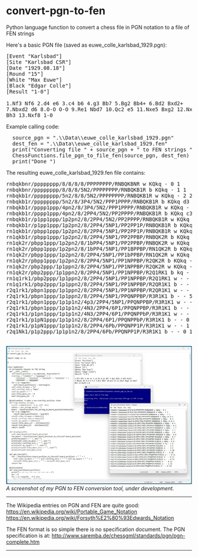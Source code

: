 # convert-pgn-to-fen
Python language function to convert a chess file in PGN notation to a file of FEN strings

Here's a basic PGN file (saved as euwe_colle_karlsbad_1929.pgn):

<pre>
[Event "Karlsbad"]
[Site "Karlsbad CSR"]
[Date "1929.08.18"]
[Round "15"]
[White "Max Euwe"]
[Black "Edgar Colle"]
[Result "1-0"]

1.Nf3 Nf6 2.d4 e6 3.c4 b6 4.g3 Bb7 5.Bg2 Bb4+ 6.Bd2 Bxd2+
7.Nbxd2 d6 8.O-O O-O 9.Re1 Nbd7 10.Qc2 e5 11.Nxe5 Bxg2 12.Nxd7
Bh3 13.Nxf8 1-0
</pre>

Example calling code:

<pre>
  source_pgn = ".\\Data\\euwe_colle_karlsbad_1929.pgn"
  dest_fen = ".\\Data\\euwe_colle_karlsbad_1929.fen"
  print("Converting file " + source_pgn + " to FEN strings ")
  ChessFunctions.file_pgn_to_file_fen(source_pgn, dest_fen)
  print("Done ")
</pre>

The resulting euwe_colle_karlsbad_1929.fen file contains:

<pre>
rnbqkbnr/pppppppp/8/8/8/8/PPPPPPPP/RNBQKBNR w KQkq - 0 1
rnbqkbnr/pppppppp/8/8/8/5N2/PPPPPPPP/RNBQKB1R b KQkq - 1 1
rnbqkb1r/pppppppp/5n2/8/8/5N2/PPPPPPPP/RNBQKB1R w KQkq - 2 2
rnbqkb1r/pppppppp/5n2/8/3P4/5N2/PPP1PPPP/RNBQKB1R b KQkq d3 0 2
rnbqkb1r/pppp1ppp/4pn2/8/3P4/5N2/PPP1PPPP/RNBQKB1R w KQkq - 0 3
rnbqkb1r/pppp1ppp/4pn2/8/2PP4/5N2/PP2PPPP/RNBQKB1R b KQkq c3 0 3
rnbqkb1r/p1pp1ppp/1p2pn2/8/2PP4/5N2/PP2PPPP/RNBQKB1R w KQkq - 0 4
rnbqkb1r/p1pp1ppp/1p2pn2/8/2PP4/5NP1/PP2PP1P/RNBQKB1R b KQkq - 0 4
rn1qkb1r/pbpp1ppp/1p2pn2/8/2PP4/5NP1/PP2PP1P/RNBQKB1R w KQkq - 1 5
rn1qkb1r/pbpp1ppp/1p2pn2/8/2PP4/5NP1/PP2PPBP/RNBQK2R b KQkq - 2 5
rn1qk2r/pbpp1ppp/1p2pn2/8/1bPP4/5NP1/PP2PPBP/RNBQK2R w KQkq - 3 6
rn1qk2r/pbpp1ppp/1p2pn2/8/1bPP4/5NP1/PP1BPPBP/RN1QK2R b KQkq - 4 6
rn1qk2r/pbpp1ppp/1p2pn2/8/2PP4/5NP1/PP1bPPBP/RN1QK2R w KQkq - 0 7
rn1qk2r/pbpp1ppp/1p2pn2/8/2PP4/5NP1/PP1NPPBP/R2QK2R b KQkq - 0 7
rn1qk2r/pbp2ppp/1p1ppn2/8/2PP4/5NP1/PP1NPPBP/R2QK2R w KQkq - 0 8
rn1qk2r/pbp2ppp/1p1ppn2/8/2PP4/5NP1/PP1NPPBP/R2Q1RK1 b kq - 1 8
rn1q1rk1/pbp2ppp/1p1ppn2/8/2PP4/5NP1/PP1NPPBP/R2Q1RK1 w - - 2 9
rn1q1rk1/pbp2ppp/1p1ppn2/8/2PP4/5NP1/PP1NPPBP/R2QR1K1 b - - 3 9
r2q1rk1/pbpn1ppp/1p1ppn2/8/2PP4/5NP1/PP1NPPBP/R2QR1K1 w - - 4 10
r2q1rk1/pbpn1ppp/1p1ppn2/8/2PP4/5NP1/PPQNPPBP/R3R1K1 b - - 5 10
r2q1rk1/pbpn1ppp/1p1p1n2/4p3/2PP4/5NP1/PPQNPPBP/R3R1K1 w - - 0 11
r2q1rk1/pbpn1ppp/1p1p1n2/4N3/2PP4/6P1/PPQNPPBP/R3R1K1 b - - 0 11
r2q1rk1/p1pn1ppp/1p1p1n2/4N3/2PP4/6P1/PPQNPPbP/R3R1K1 w - - 0 12
r2q1rk1/p1pN1ppp/1p1p1n2/8/2PP4/6P1/PPQNPPbP/R3R1K1 b - - 0 12
r2q1rk1/p1pN1ppp/1p1p1n2/8/2PP4/6Pb/PPQNPP1P/R3R1K1 w - - 1 13
r2q1Nk1/p1p2ppp/1p1p1n2/8/2PP4/6Pb/PPQNPP1P/R3R1K1 b - - 0 13
</pre>

<br>
<img src="https://github.com/jdmccaffrey/convert-pgn-to-fen/blob/main/Images/converting_euwe_colle_from_pgn_to_fen.jpg" width="600">
<i>A screenshot of my PGN to FEN conversion tool, under development.</i>

<hr>
  
The Wikipedia entries on PGN and FEN are quite good:
https://en.wikipedia.org/wiki/Portable_Game_Notation
https://en.wikipedia.org/wiki/Forsyth%E2%80%93Edwards_Notation

The FEN format is so simple there is no specification document. The PGN specification is at:
http://www.saremba.de/chessgml/standards/pgn/pgn-complete.htm

<hr>
